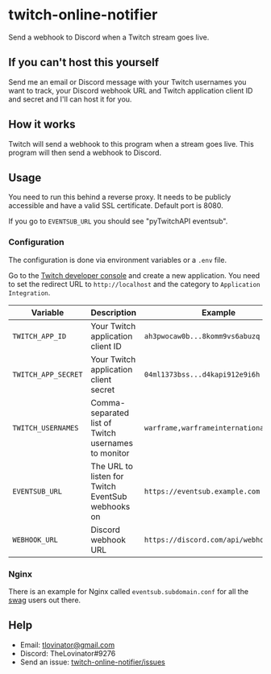# twitch-online-notifier

Send a webhook to Discord when a Twitch stream goes live.

## If you can't host this yourself

Send me an email or Discord message with your Twitch usernames you want to track, your Discord webhook URL and Twitch application client ID and secret and I'll can host it for you.

## How it works

Twitch will send a webhook to this program when a stream goes live. This program will then send a webhook to Discord.

## Usage

You need to run this behind a reverse proxy. It needs to be publicly accessible and have a valid SSL certificate. Default port is 8080.

If you go to `EVENTSUB_URL` you should see "pyTwitchAPI eventsub".

### Configuration

The configuration is done via environment variables or a `.env` file.

Go to the [Twitch developer console](https://dev.twitch.tv/console/apps) and create a new application. You need to set the redirect URL to `http://localhost` and the category to `Application Integration`.

| Variable | Description | Example |
|----------|-------------| ------- |
| `TWITCH_APP_ID` | Your Twitch application client ID | `ah3pwocaw0b...8komm9vs6abuzq` |
| `TWITCH_APP_SECRET` | Your Twitch application client secret | `04ml1373bss...d4kapi912e9i6h` |
| `TWITCH_USERNAMES` | Comma-separated list of Twitch usernames to monitor | `warframe,warframeinternational` |
| `EVENTSUB_URL` | The URL to listen for Twitch EventSub webhooks on | `https://eventsub.example.com` |
| `WEBHOOK_URL` | Discord webhook URL | `https://discord.com/api/webhooks/...` |

### Nginx

There is an example for Nginx called `eventsub.subdomain.conf` for all
the [swag](https://github.com/linuxserver/docker-swag) users out there.

## Help

- Email: tlovinator@gmail.com
- Discord: TheLovinator#9276
- Send an issue: [twitch-online-notifier/issues](https://github.com/TheLovinator1/twitch-online-notifier/issues)
